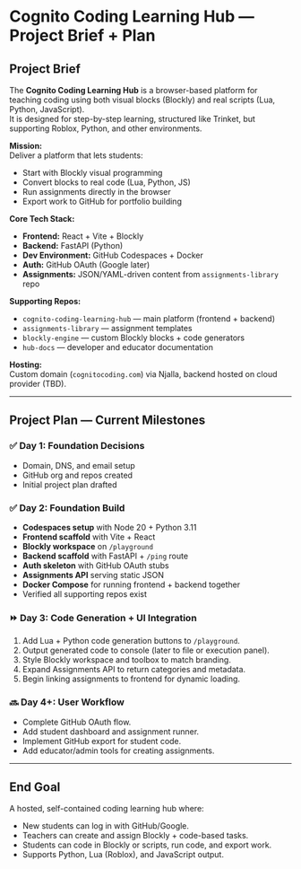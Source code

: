 # Cognito Coding Learning Hub — Project Brief + Plan

## Project Brief
The **Cognito Coding Learning Hub** is a browser-based platform for teaching coding using both visual blocks (Blockly) and real scripts (Lua, Python, JavaScript).  
It is designed for step-by-step learning, structured like Trinket, but supporting Roblox, Python, and other environments.  

**Mission:**  
Deliver a platform that lets students:
- Start with Blockly visual programming
- Convert blocks to real code (Lua, Python, JS)
- Run assignments directly in the browser
- Export work to GitHub for portfolio building

**Core Tech Stack:**
- **Frontend:** React + Vite + Blockly
- **Backend:** FastAPI (Python)
- **Dev Environment:** GitHub Codespaces + Docker
- **Auth:** GitHub OAuth (Google later)
- **Assignments:** JSON/YAML-driven content from `assignments-library` repo

**Supporting Repos:**
- `cognito-coding-learning-hub` — main platform (frontend + backend)
- `assignments-library` — assignment templates
- `blockly-engine` — custom Blockly blocks + code generators
- `hub-docs` — developer and educator documentation

**Hosting:**  
Custom domain (`cognitocoding.com`) via Njalla, backend hosted on cloud provider (TBD).

---

## Project Plan — Current Milestones

### ✅ Day 1: Foundation Decisions
- Domain, DNS, and email setup
- GitHub org and repos created
- Initial project plan drafted

### ✅ Day 2: Foundation Build
- **Codespaces setup** with Node 20 + Python 3.11
- **Frontend scaffold** with Vite + React
- **Blockly workspace** on `/playground`
- **Backend scaffold** with FastAPI + `/ping` route
- **Auth skeleton** with GitHub OAuth stubs
- **Assignments API** serving static JSON
- **Docker Compose** for running frontend + backend together
- Verified all supporting repos exist

### ⏩ Day 3: Code Generation + UI Integration
1. Add Lua + Python code generation buttons to `/playground`.
2. Output generated code to console (later to file or execution panel).
3. Style Blockly workspace and toolbox to match branding.
4. Expand Assignments API to return categories and metadata.
5. Begin linking assignments to frontend for dynamic loading.

### 🔜 Day 4+: User Workflow
- Complete GitHub OAuth flow.
- Add student dashboard and assignment runner.
- Implement GitHub export for student code.
- Add educator/admin tools for creating assignments.

---

## End Goal
A hosted, self-contained coding learning hub where:
- New students can log in with GitHub/Google.
- Teachers can create and assign Blockly + code-based tasks.
- Students can code in Blockly or scripts, run code, and export work.
- Supports Python, Lua (Roblox), and JavaScript output.
